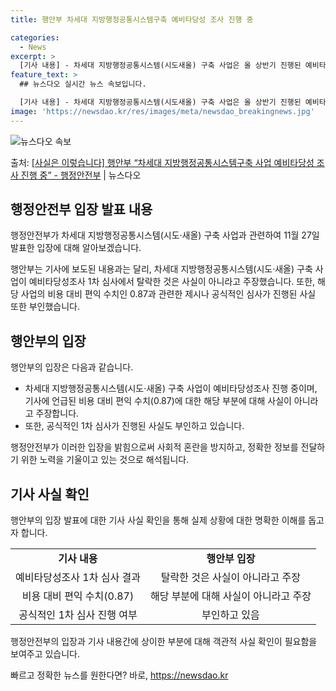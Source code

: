 ```yaml
---
title: 행안부 차세대 지방행정공통시스템구축 예비타당성 조사 진행 중

categories:
  - News
excerpt: >
  [기사 내용] - 차세대 지방행정공통시스템(시도새올) 구축 사업은 올 상반기 진행된 예비타당성 1차 심사에서…
feature_text: >
  ## 뉴스다오 실시간 뉴스 속보입니다.

  [기사 내용] - 차세대 지방행정공통시스템(시도새올) 구축 사업은 올 상반기 진행된 예비타당성 1차 심사에서…
image: 'https://newsdao.kr/res/images/meta/newsdao_breakingnews.jpg'
---
```


![뉴스다오 속보](https://newsdao.kr/res/images/meta/newsdao_breakingnews.jpg)

<p>출처: <a href="https://newsdao.kr/2657" rel="dofollow">[사실은 이렇습니다] 행안부 “차세대 지방행정공통시스템구축 사업 예비타당성 조사 진행 중” - 행정안전부</a> | 뉴스다오</p>

<h2 data-ke-size="size26">행정안전부 입장 발표 내용</h2>
행정안전부가 차세대 지방행정공통시스템(시도·새올) 구축 사업과 관련하여 11월 27일 발표한 입장에 대해 알아보겠습니다.

<p data-ke-size="size16">행안부는 기사에 보도된 내용과는 달리, 차세대 지방행정공통시스템(시도·새올) 구축 사업이 예비타당성조사 1차 심사에서 탈락한 것은 사실이 아니라고 주장했습니다. 또한, 해당 사업의 비용 대비 편익 수치인 0.87과 관련한 제시나 공식적인 심사가 진행된 사실 또한 부인했습니다.</p>

<h2 data-ke-size="size26">행안부의 입장</h2>
행안부의 입장은 다음과 같습니다.

<ul>
  <li>차세대 지방행정공통시스템(시도·새올) 구축 사업이 예비타당성조사 진행 중이며, 기사에 언급된 비용 대비 편익 수치(0.87)에 대한 해당 부분에 대해 사실이 아니라고 주장합니다.</li>
  <li>또한, 공식적인 1차 심사가 진행된 사실도 부인하고 있습니다.</li>
</ul>

<p data-ke-size="size16">행정안전부가 이러한 입장을 밝힘으로써 사회적 혼란을 방지하고, 정확한 정보를 전달하기 위한 노력을 기울이고 있는 것으로 해석됩니다.</p>

<h2 data-ke-size="size26">기사 사실 확인</h2>
행안부의 입장 발표에 대한 기사 사실 확인을 통해 실제 상황에 대한 명확한 이해를 돕고자 합니다.

<table>
  <tr>
    <td style="text-align: center; height: 17px;"><b>기사 내용</b></td>
    <td style="text-align: center; height: 17px;"><b>행안부 입장</b></td>
  </tr>
  <tr>
    <td style="text-align: center; height: 17px;">예비타당성조사 1차 심사 결과</td>
    <td style="text-align: center; height: 17px;">탈락한 것은 사실이 아니라고 주장</td>
  </tr>
  <tr>
    <td style="text-align: center; height: 17px;">비용 대비 편익 수치(0.87)</td>
    <td style="text-align: center; height: 17px;">해당 부분에 대해 사실이 아니라고 주장</td>
  </tr>
  <tr>
    <td style="text-align: center; height: 17px;">공식적인 1차 심사 진행 여부</td>
    <td style="text-align: center; height: 17px;">부인하고 있음</td>
  </tr>
</table>

<p data-ke-size="size16">행정안전부의 입장과 기사 내용간에 상이한 부분에 대해 객관적 사실 확인이 필요함을 보여주고 있습니다.</p> 

빠르고 정확한 뉴스를 원한다면? 바로, <a href="https://newsdao.kr" rel="dofollow">https://newsdao.kr</a>


